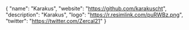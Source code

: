 {
  "name": "Karakus",
  "website": "https://github.com/karakuscht",
  "description": "Karakus",
  "logo": "https://r.resimlink.com/puRWBz.png",
  "twitter": "https://twitter.com/Zercal21"
}
